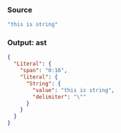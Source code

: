 ### Source
```js parse:expr
"this is string"
```

### Output: ast
```json
{
  "Literal": {
    "span": "0:16",
    "literal": {
      "String": {
        "value": "this is string",
        "delimiter": "\""
      }
    }
  }
}
```
